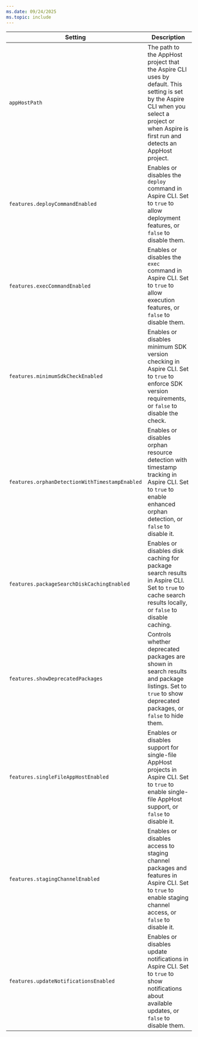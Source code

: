 ```yaml
---
ms.date: 09/24/2025
ms.topic: include
---
```


| Setting | Description |
|--|--|
| `appHostPath` | The path to the AppHost project that the Aspire CLI uses by default. This setting is set by the Aspire CLI when you select a project or when Aspire is first run and detects an AppHost project. |
| `features.deployCommandEnabled` | Enables or disables the `deploy` command in Aspire CLI. Set to `true` to allow deployment features, or `false` to disable them. |
| `features.execCommandEnabled` | Enables or disables the `exec` command in Aspire CLI. Set to `true` to allow execution features, or `false` to disable them. |
| `features.minimumSdkCheckEnabled` | Enables or disables minimum SDK version checking in Aspire CLI. Set to `true` to enforce SDK version requirements, or `false` to disable the check. |
| `features.orphanDetectionWithTimestampEnabled` | Enables or disables orphan resource detection with timestamp tracking in Aspire CLI. Set to `true` to enable enhanced orphan detection, or `false` to disable it. |
| `features.packageSearchDiskCachingEnabled` | Enables or disables disk caching for package search results in Aspire CLI. Set to `true` to cache search results locally, or `false` to disable caching. |
| `features.showDeprecatedPackages` | Controls whether deprecated packages are shown in search results and package listings. Set to `true` to show deprecated packages, or `false` to hide them. |
| `features.singleFileAppHostEnabled` | Enables or disables support for single-file AppHost projects in Aspire CLI. Set to `true` to enable single-file AppHost support, or `false` to disable it. |
| `features.stagingChannelEnabled` | Enables or disables access to staging channel packages and features in Aspire CLI. Set to `true` to enable staging channel access, or `false` to disable it. |
| `features.updateNotificationsEnabled` | Enables or disables update notifications in Aspire CLI. Set to `true` to show notifications about available updates, or `false` to disable them. |
